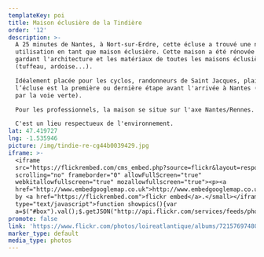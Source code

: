 ```yaml
---
templateKey: poi
title: Maison éclusière de la Tindière
order: '12'
description: >-
  A 25 minutes de Nantes, à Nort-sur-Erdre, cette écluse a trouvé une nouvelle
  utilisation en tant que maison éclusière. Cette maison a été rénovée en
  gardant l'architecture et les matériaux de toutes les maisons éclusières
  (tuffeau, ardoise...).

  Idéalement placée pour les cyclos, randonneurs de Saint Jacques, plaisanciers,
  l’écluse est la première ou dernière étape avant l'arrivée à Nantes (à 35 km
  par la voie verte).

  Pour les professionnels, la maison se situe sur l'axe Nantes/Rennes.

  C'est un lieu respectueux de l'environnement.
lat: 47.419727
lng: -1.535946
picture: /img/tindie-re-cg44b0039429.jpg
iframe: >-
  <iframe
  src="https://flickrembed.com/cms_embed.php?source=flickr&layout=responsive&input=72157697480144314&sort=0&by=album&theme=default&scale=fill&limit=10&skin=default&autoplay=true"
  scrolling="no" frameborder="0" allowFullScreen="true"
  webkitallowfullscreen="true" mozallowfullscreen="true"><p><a 
  href="http://www.embedgooglemap.co.uk">http://www.embedgooglemap.co.uk/</a></p><small>Powered
  by <a href="https://flickrembed.com">flickr embed</a>.</small></iframe><script
  type="text/javascript">function showpics(){var
  a=$("#box").val();$.getJSON("http://api.flickr.com/services/feeds/photos_public.gne?tags="+a+"&tagmode=any&format=json&jsoncallback=?",function(a){$("#images").hide().html(a).fadeIn("fast"),$.each(a.items,function(a,e){$("<img/>").attr("src",e.media.m).appendTo("#images")})})}</script>
promote: false
link: 'https://www.flickr.com/photos/loireatlantique/albums/72157697480144314'
marker_type: default
media_type: photos
---
```


